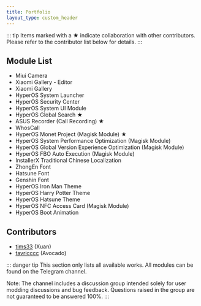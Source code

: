 ```yaml
---
title: Portfolio
layout_type: custom_header
---
```

::: tip
Items marked with a ★ indicate collaboration with other contributors. Please refer to the contributor list below for details.
:::
## Module List

- Miui Camera
- Xiaomi Gallery - Editor
- Xiaomi Gallery
- HyperOS System Launcher
- HyperOS Security Center
- HyperOS System UI Module
- HyperOS Global Search ★
- ASUS Recorder (Call Recording) ★
- WhosCall
- HyperOS Monet Project (Magisk Module) ★
- HyperOS System Performance Optimization (Magisk Module)
- HyperOS Global Version Experience Optimization (Magisk Module)
- HyperOS FBO Auto Execution (Magisk Module)
- InstallerX Traditional Chinese Localization
- ZhongEn Font
- Hatsune Font
- Genshin Font
- HyperOS Iron Man Theme
- HyperOS Harry Potter Theme
- HyperOS Hatsune Theme
- HyperOS NFC Access Card (Magisk Module)
- HyperOS Boot Animation

## Contributors

- [tims33](https://t.me/tims33) (Xuan)
- [tavricccc](https://t.me/tavricccc) (Avocado)

::: danger tip
This section only lists all available works.
All modules can be found on the Telegram channel.

Note: The channel includes a discussion group intended solely for user modding discussions and bug feedback. Questions raised in the group are not guaranteed to be answered 100%.
:::
